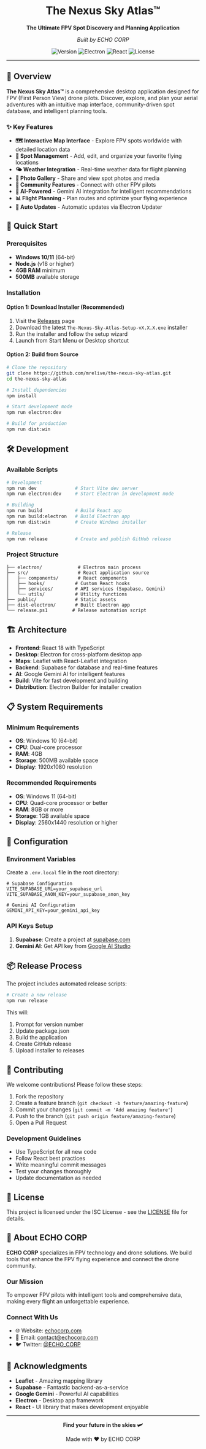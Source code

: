 <div align="center">
  <h1>The Nexus Sky Atlas™</h1>
  <p><strong>The Ultimate FPV Spot Discovery and Planning Application</strong></p>
  <p><em>Built by ECHO CORP</em></p>

  ![Version](https://img.shields.io/badge/version-1.0.0-blue.svg)
  ![Electron](https://img.shields.io/badge/Electron-38.1.2-47848F.svg)
  ![React](https://img.shields.io/badge/React-18.3.1-61DAFB.svg)
  ![License](https://img.shields.io/badge/license-ISC-green.svg)
</div>

---

## 🌟 Overview

**The Nexus Sky Atlas™** is a comprehensive desktop application designed for FPV (First Person View) drone pilots. Discover, explore, and plan your aerial adventures with an intuitive map interface, community-driven spot database, and intelligent planning tools.

### ✨ Key Features

- **🗺️ Interactive Map Interface** - Explore FPV spots worldwide with detailed location data
- **📍 Spot Management** - Add, edit, and organize your favorite flying locations
- **🌤️ Weather Integration** - Real-time weather data for flight planning
- **📸 Photo Gallery** - Share and view spot photos and media
- **👥 Community Features** - Connect with other FPV pilots
- **🤖 AI-Powered** - Gemini AI integration for intelligent recommendations
- **📊 Flight Planning** - Plan routes and optimize your flying experience
- **🔄 Auto Updates** - Automatic updates via Electron Updater

## 🚀 Quick Start

### Prerequisites

- **Windows 10/11** (64-bit)
- **Node.js** (v18 or higher)
- **4GB RAM** minimum
- **500MB** available storage

### Installation

#### Option 1: Download Installer (Recommended)
1. Visit the [Releases](https://github.com/mrelive/the-nexus-sky-atlas/releases) page
2. Download the latest `The-Nexus-Sky-Atlas-Setup-vX.X.X.exe` installer
3. Run the installer and follow the setup wizard
4. Launch from Start Menu or Desktop shortcut

#### Option 2: Build from Source

```bash
# Clone the repository
git clone https://github.com/mrelive/the-nexus-sky-atlas.git
cd the-nexus-sky-atlas

# Install dependencies
npm install

# Start development mode
npm run electron:dev

# Build for production
npm run dist:win
```

## 🛠️ Development

### Available Scripts

```bash
# Development
npm run dev              # Start Vite dev server
npm run electron:dev     # Start Electron in development mode

# Building
npm run build            # Build React app
npm run build:electron   # Build Electron app
npm run dist:win         # Create Windows installer

# Release
npm run release          # Create and publish GitHub release
```

### Project Structure

```
├── electron/             # Electron main process
├── src/                  # React application source
│   ├── components/       # React components
│   ├── hooks/           # Custom React hooks
│   ├── services/        # API services (Supabase, Gemini)
│   └── utils/           # Utility functions
├── public/              # Static assets
├── dist-electron/       # Built Electron app
└── release.ps1         # Release automation script
```

## 🏗️ Architecture

- **Frontend**: React 18 with TypeScript
- **Desktop**: Electron for cross-platform desktop app
- **Maps**: Leaflet with React-Leaflet integration
- **Backend**: Supabase for database and real-time features
- **AI**: Google Gemini AI for intelligent features
- **Build**: Vite for fast development and building
- **Distribution**: Electron Builder for installer creation

## 📋 System Requirements

### Minimum Requirements
- **OS**: Windows 10 (64-bit)
- **CPU**: Dual-core processor
- **RAM**: 4GB
- **Storage**: 500MB available space
- **Display**: 1920x1080 resolution

### Recommended Requirements
- **OS**: Windows 11 (64-bit)
- **CPU**: Quad-core processor or better
- **RAM**: 8GB or more
- **Storage**: 1GB available space
- **Display**: 2560x1440 resolution or higher

## 🔧 Configuration

### Environment Variables

Create a `.env.local` file in the root directory:

```env
# Supabase Configuration
VITE_SUPABASE_URL=your_supabase_url
VITE_SUPABASE_ANON_KEY=your_supabase_anon_key

# Gemini AI Configuration
GEMINI_API_KEY=your_gemini_api_key
```

### API Keys Setup

1. **Supabase**: Create a project at [supabase.com](https://supabase.com)
2. **Gemini AI**: Get API key from [Google AI Studio](https://makersuite.google.com/app/apikey)

## 📦 Release Process

The project includes automated release scripts:

```bash
# Create a new release
npm run release
```

This will:
1. Prompt for version number
2. Update package.json
3. Build the application
4. Create GitHub release
5. Upload installer to releases

## 🤝 Contributing

We welcome contributions! Please follow these steps:

1. Fork the repository
2. Create a feature branch (`git checkout -b feature/amazing-feature`)
3. Commit your changes (`git commit -m 'Add amazing feature'`)
4. Push to the branch (`git push origin feature/amazing-feature`)
5. Open a Pull Request

### Development Guidelines

- Use TypeScript for all new code
- Follow React best practices
- Write meaningful commit messages
- Test your changes thoroughly
- Update documentation as needed

## 📄 License

This project is licensed under the ISC License - see the [LICENSE](LICENSE) file for details.

## 🏢 About ECHO CORP

**ECHO CORP** specializes in FPV technology and drone solutions. We build tools that enhance the FPV flying experience and connect the drone community.

### Our Mission
To empower FPV pilots with intelligent tools and comprehensive data, making every flight an unforgettable experience.

### Connect With Us
- 🌐 Website: [echocorp.com](https://echocorp.com)
- 📧 Email: contact@echocorp.com
- 🐦 Twitter: [@ECHO_CORP](https://twitter.com/ECHO_CORP)

## 🙏 Acknowledgments

- **Leaflet** - Amazing mapping library
- **Supabase** - Fantastic backend-as-a-service
- **Google Gemini** - Powerful AI capabilities
- **Electron** - Desktop app framework
- **React** - UI library that makes development enjoyable

---

<div align="center">
  <p><strong>Find your future in the skies 🛩️</strong></p>
  <p>Made with ❤️ by ECHO CORP</p>
</div>
